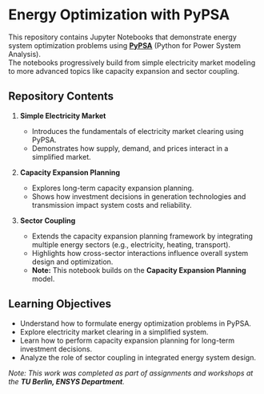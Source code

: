 # Energy Optimization with PyPSA

This repository contains Jupyter Notebooks that demonstrate energy system optimization problems using **[PyPSA](https://pypsa.org/)** (Python for Power System Analysis).  
The notebooks progressively build from simple electricity market modeling to more advanced topics like capacity expansion and sector coupling.

## Repository Contents

1. **Simple Electricity Market**  
   - Introduces the fundamentals of electricity market clearing using PyPSA.  
   - Demonstrates how supply, demand, and prices interact in a simplified market.

2. **Capacity Expansion Planning**  
   - Explores long-term capacity expansion planning.  
   - Shows how investment decisions in generation technologies and transmission impact system costs and reliability.

3. **Sector Coupling**  
   - Extends the capacity expansion planning framework by integrating multiple energy sectors (e.g., electricity, heating, transport).  
   - Highlights how cross-sector interactions influence overall system design and optimization.  
   - **Note:** This notebook builds on the **Capacity Expansion Planning** model.

## Learning Objectives

- Understand how to formulate energy optimization problems in PyPSA.  
- Explore electricity market clearing in a simplified system.  
- Learn how to perform capacity expansion planning for long-term investment decisions.  
- Analyze the role of sector coupling in integrated energy system design.  

*Note: This work was completed as part of assignments and workshops at the **TU Berlin, ENSYS Department**.*
